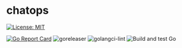 # chatops

[![License: MIT](https://img.shields.io/badge/License-MIT-yellow.svg)](https://opensource.org/licenses/MIT)

[![Go Report Card](https://goreportcard.com/badge/github.com/cagiti/chatops)](https://goreportcard.com/report/github.com/cagiti/chatops) ![goreleaser](https://github.com/cagiti/chatops/workflows/goreleaser/badge.svg) ![golangci-lint](https://github.com/cagiti/chatops/workflows/golangci-lint/badge.svg?branch=master&event=push) ![Build and test Go](https://github.com/cagiti/chatops/workflows/Build%20and%20test%20Go/badge.svg?branch=master&event=push)
